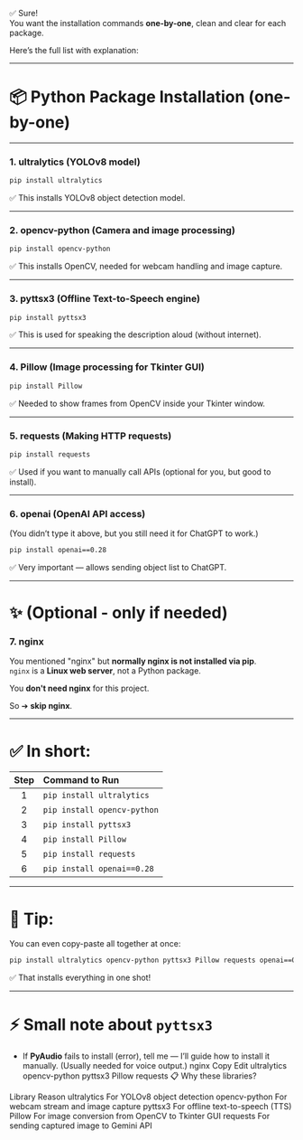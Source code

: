 ✅ Sure!  
You want the installation commands **one-by-one**, clean and clear for each package.

Here’s the full list with explanation:

---

# 📦 Python Package Installation (one-by-one)

---

### 1. **ultralytics** (YOLOv8 model)
```bash
pip install ultralytics
```
✅ This installs YOLOv8 object detection model.

---

### 2. **opencv-python** (Camera and image processing)
```bash
pip install opencv-python
```
✅ This installs OpenCV, needed for webcam handling and image capture.

---

### 3. **pyttsx3** (Offline Text-to-Speech engine)
```bash
pip install pyttsx3
```
✅ This is used for speaking the description aloud (without internet).

---

### 4. **Pillow** (Image processing for Tkinter GUI)
```bash
pip install Pillow
```
✅ Needed to show frames from OpenCV inside your Tkinter window.

---

### 5. **requests** (Making HTTP requests)
```bash
pip install requests
```
✅ Used if you want to manually call APIs (optional for you, but good to install).

---

### 6. **openai** (OpenAI API access)
(You didn’t type it above, but you still need it for ChatGPT to work.)

```bash
pip install openai==0.28
```
✅ Very important — allows sending object list to ChatGPT.

---

# ✨ (Optional - only if needed)

### 7. **nginx** 
You mentioned "nginx" but **normally nginx is not installed via pip**.  
`nginx` is a **Linux web server**, not a Python package.

You **don't need nginx** for this project.

So ➔ **skip nginx**.

---

# ✅ In short:

| Step | Command to Run |
|:----:|:---------------|
| 1 | `pip install ultralytics` |
| 2 | `pip install opencv-python` |
| 3 | `pip install pyttsx3` |
| 4 | `pip install Pillow` |
| 5 | `pip install requests` |
| 6 | `pip install openai==0.28` |

---
# 📢 Tip:

You can even copy-paste all together at once:
```bash
pip install ultralytics opencv-python pyttsx3 Pillow requests openai==0.28
```
✅ That installs everything in one shot!

---

# ⚡ Small note about `pyttsx3`
- If **PyAudio** fails to install (error), tell me — I’ll guide how to install it manually.
  (Usually needed for voice output.)
nginx
Copy
Edit
ultralytics
opencv-python
pyttsx3
Pillow
requests
📋 Why these libraries?

Library	Reason
ultralytics	For YOLOv8 object detection
opencv-python	For webcam stream and image capture
pyttsx3	For offline text-to-speech (TTS)
Pillow	For image conversion from OpenCV to Tkinter GUI
requests	For sending captured image to Gemini API

